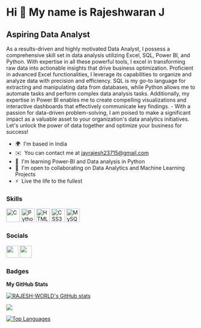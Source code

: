 Hi 👋 My name is Rajeshwaran J
==============================

Aspiring Data Analyst
---------------------

As a results-driven and highly motivated Data Analyst, I possess a comprehensive skill set in data analysis utilizing Excel, SQL, Power BI, and Python. With expertise in all these powerful tools, I excel in transforming raw data into actionable insights that drive business optimization. Proficient in advanced Excel functionalities, I leverage its capabilities to organize and analyze data with precision and efficiency. SQL is my go-to language for extracting and manipulating data from databases, while Python allows me to automate tasks and perform complex data analysis tasks. Additionally, my expertise in Power BI enables me to create compelling visualizations and interactive dashboards that effectively communicate key findings. - With a passion for data-driven problem-solving, I am poised to make a significant impact as a valuable asset to your organization's data analytics initiatives. Let's unlock the power of data together and optimize your business for success!

* 🌍  I'm based in India
* ✉️  You can contact me at [jayrajesh23715@gmail.com](mailto:jayrajesh23715@gmail.com)
* 🧠  I'm learning Power-BI and Data analysis in Python
* 🤝  I'm open to collaborating on Data Analytics and Machine Learning Projects
* ⚡  Live the life to the fullest

### Skills


<p align="left">
<a href="https://docs.microsoft.com/en-us/cpp/?view=msvc-170" target="_blank" rel="noreferrer"><img src="https://raw.githubusercontent.com/danielcranney/readme-generator/main/public/icons/skills/c-colored.svg" width="36" height="36" alt="C" /></a>
<a href="https://www.python.org/" target="_blank" rel="noreferrer"><img src="https://raw.githubusercontent.com/danielcranney/readme-generator/main/public/icons/skills/python-colored.svg" width="36" height="36" alt="Python" /></a>
<a href="https://developer.mozilla.org/en-US/docs/Glossary/HTML5" target="_blank" rel="noreferrer"><img src="https://raw.githubusercontent.com/danielcranney/readme-generator/main/public/icons/skills/html5-colored.svg" width="36" height="36" alt="HTML5" /></a>
<a href="https://www.w3.org/TR/CSS/#css" target="_blank" rel="noreferrer"><img src="https://raw.githubusercontent.com/danielcranney/readme-generator/main/public/icons/skills/css3-colored.svg" width="36" height="36" alt="CSS3" /></a>
<a href="https://www.mysql.com/" target="_blank" rel="noreferrer"><img src="https://raw.githubusercontent.com/danielcranney/readme-generator/main/public/icons/skills/mysql-colored.svg" width="36" height="36" alt="MySQL" /></a>
</p>


### Socials

<p align="left"> <a href="https://www.github.com/RAJESH-WORLD" target="_blank" rel="noreferrer"><img src="https://raw.githubusercontent.com/danielcranney/readme-generator/main/public/icons/socials/github-dark.svg" width="32" height="32" /></a> <a href="https://www.linkedin.com/in/rajesh756/" target="_blank" rel="noreferrer"><img src="https://raw.githubusercontent.com/danielcranney/readme-generator/main/public/icons/socials/linkedin.svg" width="32" height="32" /></a></p>

### Badges

<b>My GitHub Stats</b>

<a href="http://www.github.com/RAJESH-WORLD"><img src="https://github-readme-stats.vercel.app/api?username=RAJESH-WORLD&show_icons=true&hide=&count_private=true&title_color=0891b2&text_color=ffffff&icon_color=0891b2&bg_color=000000&hide_border=true&show_icons=true" alt="RAJESH-WORLD's GitHub stats" /></a>

<a href="http://www.github.com/RAJESH-WORLD"><img src="https://github-readme-streak-stats.herokuapp.com/?user=RAJESH-WORLD&stroke=ffffff&background=000000&ring=0891b2&fire=0891b2&currStreakNum=ffffff&currStreakLabel=0891b2&sideNums=ffffff&sideLabels=ffffff&dates=ffffff&hide_border=true" /></a>

<a href="https://github.com/RAJESH-WORLD" align="left"><img src="https://github-readme-stats.vercel.app/api/top-langs/?username=RAJESH-WORLD&langs_count=10&title_color=0891b2&text_color=ffffff&icon_color=0891b2&bg_color=000000&hide_border=true&locale=en&custom_title=Top%20%Languages" alt="Top Languages" /></a>
